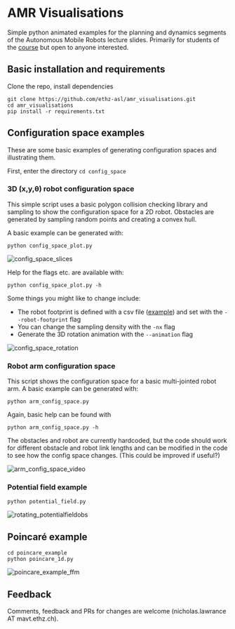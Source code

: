 # AMR Visualisations
Simple python animated examples for the planning and dynamics segments of the Autonomous Mobile Robots lecture slides. Primarily for students of the [course](https://asl.ethz.ch/education/lectures/autonomous_mobile_robots.html) but open to anyone interested.


## Basic installation and requirements
Clone the repo, install dependencies
```
git clone https://github.com/ethz-asl/amr_visualisations.git
cd amr_visualisations
pip install -r requirements.txt
``` 

## Configuration space examples

These are some basic examples of generating configuration spaces and illustrating them.

First, enter the directory `cd config_space`

### 3D (x,y,&theta;) robot configuration space
This simple script uses a basic polygon collision checking library and sampling to show the configuration space for a 2D robot.
Obstacles are generated by sampling random points and creating a convex hull.

A basic example can be generated with:
```
python config_space_plot.py
```
![config_space_slices](https://user-images.githubusercontent.com/10678827/81062882-16cf0400-8ed7-11ea-9d36-697450a56593.png)


Help for the flags etc. are available with:
```
python config_space_plot.py -h
```

Some things you might like to change include:
 - The robot footprint is defined with a csv file ([example](config_space/robots/bar_robot.csv)) and set with the `--robot-footprint` flag
 - You can change the sampling density with the `-nx` flag
 - Generate the 3D rotation animation with the `--animation` flag 

![config_space_rotation](https://user-images.githubusercontent.com/10678827/81062839-0585f780-8ed7-11ea-8619-5da014477b18.gif)

### Robot arm configuration space
This script shows the configuration space for a basic multi-jointed robot arm.
A basic example can be generated with:
```
python arm_config_space.py
```

Again, basic help can be found with
```
python arm_config_space.py -h
```
The obstacles and robot are currently hardcoded, but the code should work for different obstacle and robot link lengths and can be modified in the code to see how the config space changes.
(This could be improved if useful?)

![arm_config_space_video](https://user-images.githubusercontent.com/10678827/81062807-eedfa080-8ed6-11ea-8d94-a39898cf47cd.gif)

### Potential field example
```
python potential_field.py
```
![rotating_potentialfieldobs](https://user-images.githubusercontent.com/10678827/81062961-3e25d100-8ed7-11ea-917e-fd2a75dafec1.gif)

## Poincaré example
```
cd poincare_example
python poincare_1d.py
```
![poincare_example_ffm](https://user-images.githubusercontent.com/10678827/81069466-2ef85080-8ee2-11ea-9317-88f10991f86b.gif)

## Feedback
Comments, feedback and PRs for changes are welcome (nicholas.lawrance AT mavt.ethz.ch).

